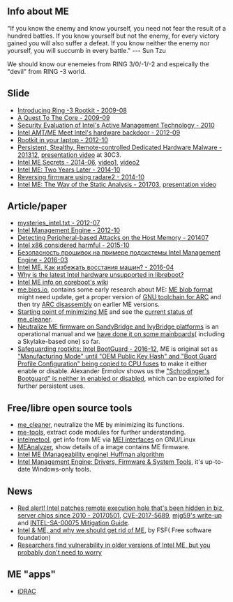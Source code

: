 ## Info about ME

"If you know the enemy and know yourself, you need not fear the result of a hundred battles. If you know yourself but not the enemy, for every victory gained you will also suffer a defeat. If you know neither the enemy nor yourself, you will succumb in every battle." ---  Sun Tzu 

We should know our enemeies from RING 3/0/-1/-2 and espeically the "devil" from RING -3 world.

## Slide

* [Introducing Ring -3 Rootkit - 2009-08](https://www.blackhat.com/presentations/bh-usa-09/TERESHKIN/BHUSA09-Tereshkin-Ring3Rootkit-SLIDES.pdf)
* [A Quest To The Core - 2009-09](http://invisiblethingslab.com/resources/misc09/Quest%20To%20The%20Core%20(public).pdf)
* [Security Evaluation of Intel's Active Management Technology - 2010](https://people.kth.se/~maguire/DEGREE-PROJECT-REPORTS/100402-Vassilios_Ververis-with-cover.pdf)
* [Intel AMT/ME Meet Intel's hardware backdoor - 2012-09](www.uberwall.org/bin/download/download/102/lacon12_intel_amt.pdf)
* [Rootkit in your laptop - 2012-10](http://me.bios.io/images/c/ca/Rootkit_in_your_laptop.pdf)
* [Persistent, Stealthy, Remote-controlled Dedicated Hardware Malware - 201312](http://stewin.org/slides/30c3-dedicated_hw_malware-stewin_bystrov_final.pdf), [presentation video](http://www.youtube.com/watch?v=Ti-N7WDqNjk) at 30C3.
* [Intel ME Secrets - 2014-06](https://recon.cx/2014/slides/Recon%202014%20Skochinsky.pdf), [video1](https://www.youtube.com/watch?v=4kCICUPc9_8), [video2](https://www.youtube.com/watch?v=Y2_-VXz9E-w)
* [Intel ME: Two Years Later - 2014-10](https://github.com/skochinsky/papers/raw/master/2014-10%20%5BBreakpoint%5D%20Intel%20ME%20-%20Two%20Years%20Later.pdf)
* [Reversing firmware using radare2 - 2014-10](http://xvilka.me/h2hc2014-reversing-firmware-radare-slides.pdf)
* [Intel ME: The Way of the Static Analysis - 201703](https://www.troopers.de/downloads/troopers17/TR17_ME11_Static.pdf), [presentation video](https://www.youtube.com/watch?v=2_aokrfcoUk)

## Article/paper

* [mysteries_intel.txt - 2012-07](https://code.coreboot.org/p/flashrom/source/tree/HEAD/trunk/Documentation/mysteries_intel.txt)
* [Intel Management Engine - 2012-10](http://vpro.by/intel-management-engine)
* [Detecting Peripheral-based Attacks on the Host Memory - 201407](https://depositonce.tu-berlin.de/bitstream/11303/4494/1/stewin_patrick.pdf)
* [Intel x86 considered harmful - 2015-10](https://blog.invisiblethings.org/papers/2015/x86_harmful.pdf)
* [Безопасность прошивок на примере подсистемы Intel Management Engine - 2016-03](https://habrahabr.ru/company/dsec/blog/278549/)
* [Intel ME. Как избежать восстания машин? - 2016-04](https://habrahabr.ru/company/dsec/blog/282546/)
* [Why is the latest Intel hardware unsupported in libreboot?](https://libreboot.org/faq/#intelme)
* [Intel ME info on coreboot's wiki](https://www.coreboot.org/Intel_Management_Engine)
* [me.bios.io](http://me.bios.io), contains some early research about ME: [ME blob format](http://me.bios.io/ME_blob_format) might need update, get a proper version of [GNU toolchain for ARC](https://github.com/foss-for-synopsys-dwc-arc-processors/toolchain) and then try [ARC disassembly](http://me.bios.io/ARC_disassembly) on earlier ME versions.
* [Starting point of minimizing ME](https://www.coreboot.org/pipermail/coreboot/2016-November/082331.html) and see the [current status of me_cleaner](https://github.com/corna/me_cleaner/issues/3).
* [Neutralize ME firmware on SandyBridge and IvyBridge platforms](https://hardenedlinux.github.io/firmware/2016/11/17/neutralize_ME_firmware_on_sandybridge_and_ivybridge.html) is an operational manual and we [have done it on some mainboards](https://github.com/hardenedlinux/hardenedlinux_profiles/tree/master/coreboot)( including a Skylake-based one) so far.
* [Safeguarding rootkits: Intel BootGuard - 2016-12](https://github.com/flothrone/bootguard), ME is original set as ["Manufacturing Mode" until "OEM Public Key Hash" and "Boot Guard Profile Configuration" being copied to CPU fuses](https://trmm.net/Bootguard) to make it either enable or disable. Alexander Ermolov shows us the ["Schrodinger's Bootguard" is neither in enabled or disabled](https://support.lenovo.com/us/en/solutions/len_9903), which can be exploited for further persistent uses.


## Free/libre open source tools
* [me_cleaner](https://github.com/corna/me_cleaner/), neutralize the ME by minimizing its functions.
* [me-tools](https://github.com/skochinsky/me-tools), extract code modules for further understanding.
* [intelmetool](https://github.com/zamaudio/intelmetool), get info from ME via [MEI interfaces](https://www.kernel.org/doc/Documentation/misc-devices/mei/mei.txt) on GNU/Linux
* [MEAnalyzer](https://github.com/platomav/MEAnalyzer), show details of a image contains ME firmware.
* [Intel ME (Manageability engine) Huffman algorithm](https://io.netgarage.org/me/)
* [Intel Management Engine: Drivers, Firmware & System Tools](http://www.win-raid.com/t596f39-Intel-Management-Engine-Drivers-Firmware-amp-System-Tools.html), it's up-to-date Windows-only tools.

## News
* [Red alert! Intel patches remote execution hole that's been hidden in biz, server chips since 2010 - 20170501](https://www.theregister.co.uk/2017/05/01/intel_amt_me_vulnerability/), [CVE-2017-5689](https://security-center.intel.com/advisory.aspx?intelid=INTEL-SA-00075&languageid=en-fr), [mjg59's write-up](https://mjg59.dreamwidth.org/48429.html) and [INTEL-SA-00075 Mitigation Guide](https://downloadcenter.intel.com/download/26754).
* [Intel & ME, and why we should get rid of ME](https://www.fsf.org/blogs/licensing/intel-me-and-why-we-should-get-rid-of-me), by FSF( Free software foundation)
* [Researchers find vulnerability in older versions of Intel ME, but you probably don't need to worry](http://www.digitaltrends.com/computing/intel-me-vulnerability/)

## ME "apps"

* [iDRAC](http://www.dell.com/support/manuals/us/en/19/idrac8-with-lc-v2.05.05.05/iDRAC8_2.05.05.05_UG-v1/Monitoring-Performance-Index-of-CPU-Memory-and-IO-Modules?guid=GUID-CC66A8FC-4644-4633-9B24-1EAF448BC4EC&lang=en-us)
